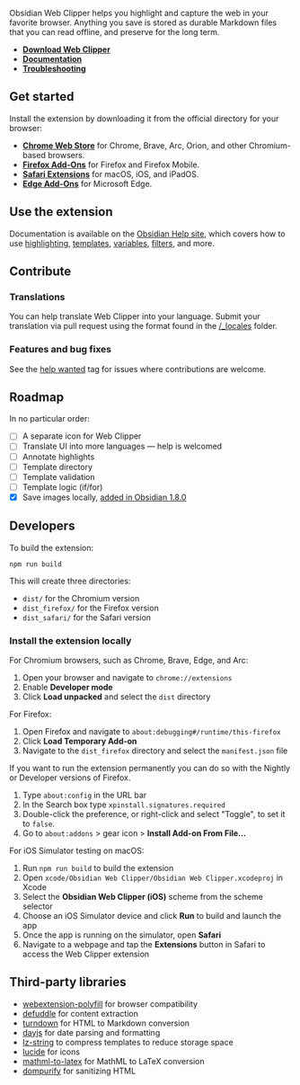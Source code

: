 Obsidian Web Clipper helps you highlight and capture the web in your favorite browser. Anything you save is stored as durable Markdown files that you can read offline, and preserve for the long term.

- **[Download Web Clipper](https://obsidian.md/clipper)**
- **[Documentation](https://help.obsidian.md/web-clipper)**
- **[Troubleshooting](https://help.obsidian.md/web-clipper/troubleshoot)**

## Get started

Install the extension by downloading it from the official directory for your browser:

- **[Chrome Web Store](https://chromewebstore.google.com/detail/obsidian-web-clipper/cnjifjpddelmedmihgijeibhnjfabmlf)** for Chrome, Brave, Arc, Orion, and other Chromium-based browsers.
- **[Firefox Add-Ons](https://addons.mozilla.org/en-US/firefox/addon/web-clipper-obsidian/)** for Firefox and Firefox Mobile.
- **[Safari Extensions](https://apps.apple.com/us/app/obsidian-web-clipper/id6720708363)** for macOS, iOS, and iPadOS.
- **[Edge Add-Ons](https://microsoftedge.microsoft.com/addons/detail/obsidian-web-clipper/eigdjhmgnaaeaonimdklocfekkaanfme)** for Microsoft Edge.

## Use the extension

Documentation is available on the [Obsidian Help site](https://help.obsidian.md/web-clipper), which covers how to use [highlighting](https://help.obsidian.md/web-clipper/highlight), [templates](https://help.obsidian.md/web-clipper/templates), [variables](https://help.obsidian.md/web-clipper/variables), [filters](https://help.obsidian.md/web-clipper/filters), and more.

## Contribute

### Translations

You can help translate Web Clipper into your language. Submit your translation via pull request using the format found in the [/_locales](/src/_locales) folder.

### Features and bug fixes

See the [help wanted](https://github.com/obsidianmd/obsidian-clipper/issues?q=is%3Aissue+is%3Aopen+label%3A%22help+wanted%22) tag for issues where contributions are welcome.

## Roadmap

In no particular order:

- [ ] A separate icon for Web Clipper
- [ ] Translate UI into more languages — help is welcomed
- [ ] Annotate highlights
- [ ] Template directory
- [ ] Template validation
- [ ] Template logic (if/for)
- [x] Save images locally, [added in Obsidian 1.8.0](https://obsidian.md/changelog/2024-12-18-desktop-v1.8.0/)

## Developers

To build the extension:

```
npm run build
```

This will create three directories:
- `dist/` for the Chromium version
- `dist_firefox/` for the Firefox version
- `dist_safari/` for the Safari version

### Install the extension locally

For Chromium browsers, such as Chrome, Brave, Edge, and Arc:

1. Open your browser and navigate to `chrome://extensions`
2. Enable **Developer mode**
3. Click **Load unpacked** and select the `dist` directory

For Firefox:

1. Open Firefox and navigate to `about:debugging#/runtime/this-firefox`
2. Click **Load Temporary Add-on**
3. Navigate to the `dist_firefox` directory and select the `manifest.json` file

If you want to run the extension permanently you can do so with the Nightly or Developer versions of Firefox.

1. Type `about:config` in the URL bar
2. In the Search box type `xpinstall.signatures.required`
3. Double-click the preference, or right-click and select "Toggle", to set it to `false`.
4. Go to `about:addons` > gear icon > **Install Add-on From File…**

For iOS Simulator testing on macOS:

1. Run `npm run build` to build the extension
2. Open `xcode/Obsidian Web Clipper/Obsidian Web Clipper.xcodeproj` in Xcode
3. Select the **Obsidian Web Clipper (iOS)** scheme from the scheme selector
4. Choose an iOS Simulator device and click **Run** to build and launch the app
5. Once the app is running on the simulator, open **Safari**
6. Navigate to a webpage and tap the **Extensions** button in Safari to access the Web Clipper extension

## Third-party libraries

- [webextension-polyfill](https://github.com/mozilla/webextension-polyfill) for browser compatibility
- [defuddle](https://github.com/kepano/defuddle) for content extraction
- [turndown](https://github.com/mixmark-io/turndown) for HTML to Markdown conversion
- [dayjs](https://github.com/iamkun/dayjs) for date parsing and formatting
- [lz-string](https://github.com/pieroxy/lz-string) to compress templates to reduce storage space
- [lucide](https://github.com/lucide-icons/lucide) for icons
- [mathml-to-latex](https://github.com/asnunes/mathml-to-latex) for MathML to LaTeX conversion
- [dompurify](https://github.com/cure53/DOMPurify) for sanitizing HTML
